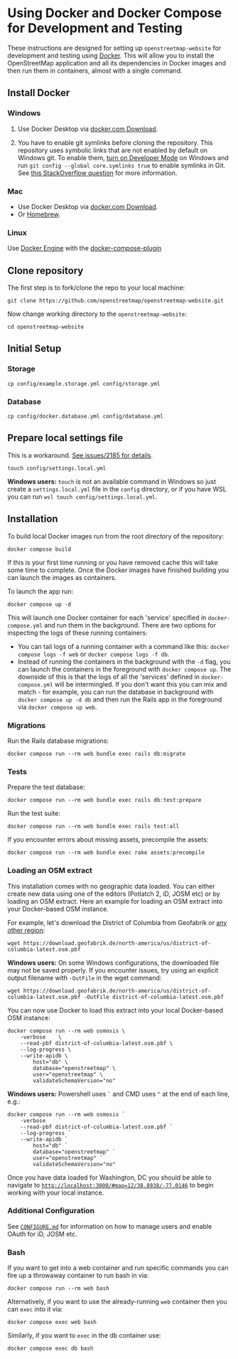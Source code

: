 # Using Docker and Docker Compose for Development and Testing

These instructions are designed for setting up `openstreetmap-website` for development and testing using [Docker](https://www.docker.com/). This will allow you to install the OpenStreetMap application and all its dependencies in Docker images and then run them in containers, almost with a single command.

## Install Docker

### Windows

1. Use Docker Desktop via [docker.com Download](https://www.docker.com/products/docker-desktop/).

2. You have to enable git symlinks before cloning the repository.
   This repository uses symbolic links that are not enabled by default on Windows git. To enable them, [turn on Developer Mode](https://windowsreport.com/windows-11-developer-mode/) on Windows and run `git config --global core.symlinks true` to enable symlinks in Git. See [this StackOverflow question](https://stackoverflow.com/questions/5917249/git-symbolic-links-in-windows) for more information.

### Mac

- Use Docker Desktop via [docker.com Download](https://www.docker.com/products/docker-desktop/).
- Or [Homebrew](https://formulae.brew.sh/cask/docker).

### Linux

Use [Docker Engine](https://docs.docker.com/engine/install/ubuntu/) with the [docker-compose-plugin](https://docs.docker.com/compose/install/linux/)

## Clone repository

The first step is to fork/clone the repo to your local machine:

```
git clone https://github.com/openstreetmap/openstreetmap-website.git
```

Now change working directory to the `openstreetmap-website`:

```
cd openstreetmap-website
```

## Initial Setup

### Storage

```
cp config/example.storage.yml config/storage.yml
```

### Database

```
cp config/docker.database.yml config/database.yml
```

## Prepare local settings file

This is a workaround. [See issues/2185 for details](https://github.com/openstreetmap/openstreetmap-website/issues/2185#issuecomment-508676026).

```
touch config/settings.local.yml
```

**Windows users:** `touch` is not an available command in Windows so just create a `settings.local.yml` file in the `config` directory, or if you have WSL you can run `wsl touch config/settings.local.yml`.

## Installation

To build local Docker images run from the root directory of the repository:

```
docker compose build
```

If this is your first time running or you have removed cache this will take some time to complete. Once the Docker images have finished building you can launch the images as containers.

To launch the app run:

```
docker compose up -d
```

This will launch one Docker container for each 'service' specified in `docker-compose.yml` and run them in the background. There are two options for inspecting the logs of these running containers:

- You can tail logs of a running container with a command like this: `docker compose logs -f web` or `docker compose logs -f db`.
- Instead of running the containers in the background with the `-d` flag, you can launch the containers in the foreground with `docker compose up`. The downside of this is that the logs of all the 'services' defined in `docker-compose.yml` will be intermingled. If you don't want this you can mix and match - for example, you can run the database in background with `docker compose up -d db` and then run the Rails app in the foreground via `docker compose up web`.

### Migrations

Run the Rails database migrations:

```
docker compose run --rm web bundle exec rails db:migrate
```

### Tests

Prepare the test database:

```
docker compose run --rm web bundle exec rails db:test:prepare
```

Run the test suite:

```
docker compose run --rm web bundle exec rails test:all
```

If you encounter errors about missing assets, precompile the assets:

```
docker compose run --rm web bundle exec rake assets:precompile
```

### Loading an OSM extract

This installation comes with no geographic data loaded. You can either create new data using one of the editors (Potlatch 2, iD, JOSM etc) or by loading an OSM extract. Here an example for loading an OSM extract into your Docker-based OSM instance.

For example, let's download the District of Columbia from Geofabrik or [any other region](https://download.geofabrik.de):

```
wget https://download.geofabrik.de/north-america/us/district-of-columbia-latest.osm.pbf
```
**Windows users:** On some Windows configurations, the downloaded file may not be saved properly. If you encounter issues, try using an explicit output filename with `-OutFile` in the wget command:

```
wget https://download.geofabrik.de/north-america/us/district-of-columbia-latest.osm.pbf -OutFile district-of-columbia-latest.osm.pbf
```
You can now use Docker to load this extract into your local Docker-based OSM instance:

```
docker compose run --rm web osmosis \
    -verbose    \
    --read-pbf district-of-columbia-latest.osm.pbf \
    --log-progress \
    --write-apidb \
        host="db" \
        database="openstreetmap" \
        user="openstreetmap" \
        validateSchemaVersion="no"
```

**Windows users:** Powershell uses `` ` `` and CMD uses `^` at the end of each line, e.g.:

```
docker compose run --rm web osmosis `
    -verbose    `
    --read-pbf district-of-columbia-latest.osm.pbf `
    --log-progress `
    --write-apidb `
        host="db" `
        database="openstreetmap" `
        user="openstreetmap" `
        validateSchemaVersion="no"
```

Once you have data loaded for Washington, DC you should be able to navigate to [`http://localhost:3000/#map=12/38.8938/-77.0146`](http://localhost:3000/#map=12/38.8938/-77.0146) to begin working with your local instance.

### Additional Configuration

See [`CONFIGURE.md`](CONFIGURE.md) for information on how to manage users and enable OAuth for iD, JOSM etc.

### Bash

If you want to get into a web container and run specific commands you can fire up a throwaway container to run bash in via:

```
docker compose run --rm web bash
```

Alternatively, if you want to use the already-running `web` container then you can `exec` into it via:

```
docker compose exec web bash
```

Similarly, if you want to `exec` in the db container use:

```
docker compose exec db bash
```
